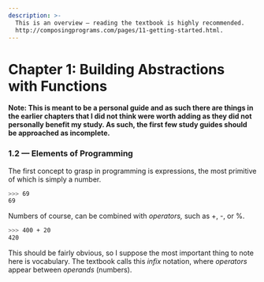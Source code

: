 ```yaml
---
description: >-
  This is an overview — reading the textbook is highly recommended.
  http://composingprograms.com/pages/11-getting-started.html.
---
```


# Chapter 1: Building Abstractions with Functions

**Note: This is meant to be a personal guide and as such there are things in the earlier chapters that I did not think were worth adding as they did not personally benefit my study. As such, the first few study guides should be approached as incomplete.**

### 1.2 — Elements of Programming 

The first concept to grasp in programming is expressions, the most primitive of which is simply a number.

```bash
>>> 69
69
```

Numbers of course, can be combined with _operators,_ such as +, -, or %. 

```bash
>>> 400 + 20
420
```

This should be fairly obvious, so I suppose the most important thing to note here is vocabulary. The textbook calls this _infix_ notation, where _operators_ appear between _operands_ \(numbers\).

